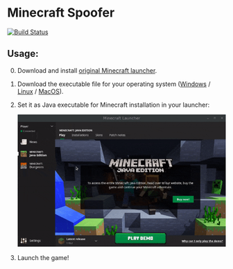 # Minecraft Spoofer 
[![Build Status](https://travis-ci.com/egormkn/minecraft-spoofer.svg?token=4rLAZAP2mhXx56rkrerR&branch=master)](https://travis-ci.com/egormkn/minecraft-spoofer)

## Usage:

0) Download and install [original Minecraft launcher](https://www.minecraft.net/download).
1) Download the executable file for your operating system ([Windows](https://github.com/egormkn/minecraft-spoofer/releases/latest/download/minecraft-spoofer-windows.exe) / [Linux](https://github.com/egormkn/minecraft-spoofer/releases/latest/download/minecraft-spoofer-linux) / [MacOS](https://github.com/egormkn/minecraft-spoofer/releases/latest/download/minecraft-spoofer-osx)).
2) Set it as Java executable for Minecraft installation in your launcher:

   ![Demo GIF](assets/demo.gif)
   
3) Launch the game!
